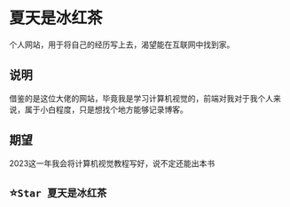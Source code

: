 # 夏天是冰红茶

个人网站，用于将自己的经历写上去，渴望能在互联网中找到家。

## 说明

借鉴的是这位大佬的网站，毕竟我是学习计算机视觉的，前端对我对于我个人来说，属于小白程度，只是想找个地方能够记录博客。

## 期望

2023这一年我会将计算机视觉教程写好，说不定还能出本书

## ⭐`Star 夏天是冰红茶`

